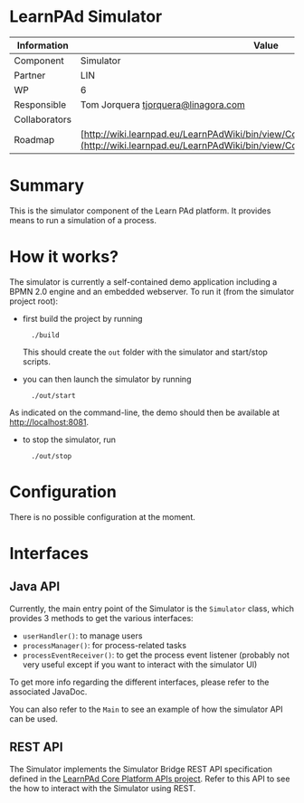 LearnPAd Simulator
==================

Information   | Value
------------- | --------
Component     | Simulator
Partner       | LIN
WP            | 6
Responsible   | Tom Jorquera <tjorquera@linagora.com>
Collaborators |
Roadmap       | [http://wiki.learnpad.eu/LearnPAdWiki/bin/view/Component/Simulation+Environment+](http://wiki.learnpad.eu/LearnPAdWiki/bin/view/Component/Simulation+Environment+)

# Summary
This is the simulator component of the Learn PAd platform. It provides means to run a simulation of a process.

# How it works?
The simulator is currently a self-contained demo application including a BPMN 2.0 engine and an embedded webserver. To run it (from the simulator project root):

- first build the project by running

        ./build

  This should create the `out` folder with the simulator and start/stop scripts.

- you can then launch the simulator by running

        ./out/start

As indicated on the command-line, the demo should then be available at [http://localhost:8081](http://localhost:8081).

- to stop the simulator, run

        ./out/stop

# Configuration
There is no possible configuration at the moment.

# Interfaces

## Java API
Currently, the main entry point of the Simulator is the `Simulator` class, which provides 3 methods to get the various interfaces:

- `userHandler()`: to manage users
- `processManager()`: for process-related tasks
- `processEventReceiver()`: to get the process event listener (probably not very useful except if you want to interact with the simulator UI)

To get more info regarding the different interfaces, please refer to the associated JavaDoc.

You can also refer to the `Main` to see an example of how the simulator API can be used.

## REST API
The Simulator implements the Simulator Bridge REST API specification defined in the [LearnPAd Core Platform APIs project](https://github.com/tomjorquera/learnpad/tree/master/lp-core-platform/lp-cp-apis/src/main/java/eu/learnpad/sim). Refer to this API to see the how to interact with the Simulator using REST.
